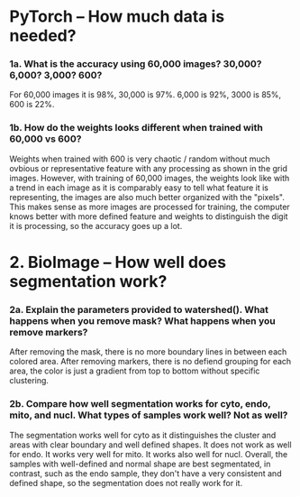 # PyTorch – How much data is needed?
### 1a. What is the accuracy using 60,000 images? 30,000? 6,000? 3,000? 600?
For 60,000 images it is 98%, 30,000 is 97%. 6,000 is 92%, 3000 is 85%, 600 is 22%. 

### 1b. How do the weights looks different when trained with 60,000 vs 600?
Weights when trained with 600 is very chaotic / random without much ovbious or representative feature with any processing as shown in the grid images. However, with training of 60,000 images, the weights look like with a trend in each image as it is comparably easy to tell what feature it is representing, the images are also much better organized with the "pixels". This makes sense as more images are processed for training, the computer knows better with more defined feature and weights to distinguish the digit it is processing, so the accuracy goes up a lot. 

# 2. BioImage – How well does segmentation work?
### 2a. Explain the parameters provided to watershed(). What happens when you remove mask? What happens when you remove markers?
After removing the mask, there is no more boundary lines in between each colored area. After removing markers, there is no defiend grouping for each area, the color is just a gradient from top to bottom without specific clustering. 

### 2b. Compare how well segmentation works for cyto, endo, mito, and nucl. What types of samples work well? Not as well?

The segmentation works well for cyto as it distinguishes the cluster and areas with clear boundary and well defined shapes. It does not work as well for endo. It works very well for mito. It works also well for nucl. Overall, the samples with well-defined and normal shape are best segmentated, in contrast, such as the endo sample, they don't have a very consistent and defined shape, so the segmentation does not really work for it. 

